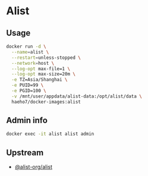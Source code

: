 # Alist

## Usage

```sh
docker run -d \
  --name=alist \
  --restart=unless-stopped \
  --network=host \
  --log-opt max-file=1 \
  --log-opt max-size=20m \
  -e TZ=Asia/Shanghai \
  -e PUID=99 \
  -e PGID=100 \
  -v /mnt/user/appdata/alist-data:/opt/alist/data \
  haeho7/docker-images:alist
```

## Admin info

```sh
docker exec -it alist alist admin
```

## Upstream

- [@alist-org/alist](https://github.com/alist-org/alist)
